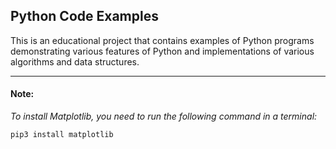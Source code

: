 Python Code Examples
----------------------------------------------------------------------------------------------------

This is an educational project that contains examples of Python programs demonstrating various
features of Python and implementations of various algorithms and data structures.

---
#### Note:

_To install Matplotlib, you need to run the following command in a terminal:_

    pip3 install matplotlib
